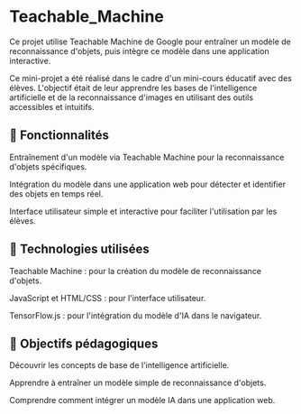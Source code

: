 # Teachable_Machine
Ce projet utilise Teachable Machine de Google pour entraîner un modèle de reconnaissance d'objets, puis intègre ce modèle dans une application interactive.


Ce mini-projet a été réalisé dans le cadre d'un mini-cours éducatif avec des élèves. L'objectif était de leur apprendre les bases de l'intelligence artificielle et de la reconnaissance d'images en utilisant des outils accessibles et intuitifs.

## 🚀 Fonctionnalités
Entraînement d'un modèle via Teachable Machine pour la reconnaissance d'objets spécifiques.

Intégration du modèle dans une application web pour détecter et identifier des objets en temps réel.

Interface utilisateur simple et interactive pour faciliter l'utilisation par les élèves.

## 🧠 Technologies utilisées
Teachable Machine : pour la création du modèle de reconnaissance d'objets.

JavaScript et HTML/CSS : pour l'interface utilisateur.

TensorFlow.js : pour l'intégration du modèle d'IA dans le navigateur.

## 🎯 Objectifs pédagogiques
Découvrir les concepts de base de l'intelligence artificielle.

Apprendre à entraîner un modèle simple de reconnaissance d'objets.

Comprendre comment intégrer un modèle IA dans une application web.
